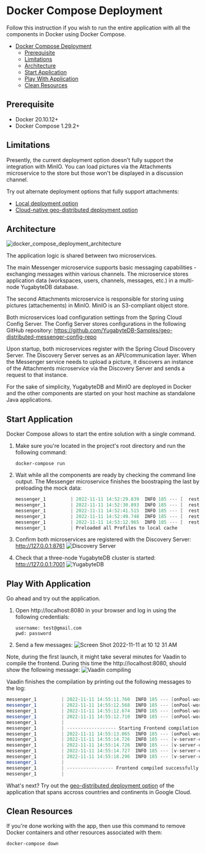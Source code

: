 # Docker Compose Deployment

Follow this instruction if you wish to run the entire application with all the components in Docker using Docker Compose.

<!-- vscode-markdown-toc -->

- [Docker Compose Deployment](#docker-compose-deployment)
  - [Prerequisite](#prerequisite)
  - [Limitations](#limitations)
  - [Architecture](#architecture)
  - [Start Application](#start-application)
  - [Play With Application](#play-with-application)
  - [Clean Resources](#clean-resources)

<!-- vscode-markdown-toc-config
    numbering=false
    autoSave=true
    /vscode-markdown-toc-config -->
<!-- /vscode-markdown-toc -->

## Prerequisite

* Docker 20.10.12+
* Docker Compose 1.29.2+

## Limitations

Presently, the current deployment option doesn't fully support the integration with MinIO. You can load pictures via the Attachments microservice to the store but those won't be displayed in a discussion channel.

Try out alternate deployment options that fully support attachments:
* [Local deployment option](local_deployment.md)
* [Cloud-native geo-distributed deployment option](gcloud_deployment.md)


## Architecture

![docker_compose_deployment_architecture](https://user-images.githubusercontent.com/1537233/201368434-bf5f2ce9-0fe3-49b1-9715-bf6e13dfe44a.png)

The application logic is shared between two microservices.

The main Messenger microservice supports basic messaging capabilities - exchanging messages within various channels. The microservice stores application data (workspaces, users, channels, messages, etc.) in a multi-node YugabyteDB database.

The second Attachments microservice is responsible for storing using pictures (attachements) in MinIO. MinIO is an S3-compliant object store.

Both microservices load configuration settings from the Spring Cloud Config Server. The Config Server stores configurations in the following GitHub repository: https://github.com/YugabyteDB-Samples/geo-distributed-messenger-config-repo

Upon startup, both microservices register with the Spring Cloud Discovery Server. The Discovery Server serves as an API/communication layer. When the Messenger service needs to upload a picture, it discovers an instance of the Attachments microservice via the Discovery Server and sends a request to that instance.

For the sake of simplicity, YugabyteDB and MinIO are deployed in Docker and the other components are started on your host machine as standalone Java applications.

## Start Application

Docker Compose allows to start the entire solution with a single command.

1. Make sure you're located in the project's root directory and run the following command:
    ```shell
    docker-compose run
    ```
2. Wait while all the components are ready by checking the command line output. The Messenger microservice finishes the boostraping the last by preloading the mock data:
    ```java
    messenger_1         | 2022-11-11 14:52:29.839  INFO 185 --- [  restartedMain] c.y.a.m.data.generator.DataGenerator     : Generating Channels
    messenger_1         | 2022-11-11 14:52:30.893  INFO 185 --- [  restartedMain] c.y.a.m.data.generator.DataGenerator     : Generating Users
    messenger_1         | 2022-11-11 14:52:41.515  INFO 185 --- [  restartedMain] c.y.a.m.data.generator.DataGenerator     : Mapping Users to Workspaces
    messenger_1         | 2022-11-11 14:52:49.748  INFO 185 --- [  restartedMain] c.y.a.m.data.generator.DataGenerator     : Generating Messages
    messenger_1         | 2022-11-11 14:53:12.965  INFO 185 --- [  restartedMain] c.y.a.m.data.generator.DataGenerator     : Finished data generation
    messenger_1         | Preloaded all Profiles to local cache
    ```

3. Confirm both microservices are registered with the Discovery Server:
    http://127.0.0.1:8761
    ![Discovery Server](https://user-images.githubusercontent.com/1537233/201366203-2579a073-4f1f-403e-90f1-93a3287643b9.png)

4. Check that a three-node YugabyteDB cluster is started:
    http://127.0.0.1:7001
    ![YugabyteDB](https://user-images.githubusercontent.com/1537233/201366549-19bbbe35-d22c-4fc9-a3c9-5c45412da4db.png)

## Play With Application

Go ahead and try out the application.

1. Open http://localhost:8080 in your browser and log in using the following credentials:
    ```shell
    username: test@gmail.com
    pwd: password
    ```

4. Send a few messages:
    ![Screen Shot 2022-11-11 at 10 12 31 AM](https://user-images.githubusercontent.com/1537233/201368976-74513caa-4834-411d-a020-f5ccc8256989.png)


Note, during the first launch, it might take several minutes for Vaadin to compile the frontend. During this time the http://localhost:8080, should show the following message:
![Vaadin compiling](https://user-images.githubusercontent.com/1537233/201361833-6c303714-d334-40c7-a6ad-578f4b989d07.png)

Vaadin finishes the compilation by printing out the following messages to the log:
```java
messenger_1         | 2022-11-11 14:55:11.760  INFO 185 --- [onPool-worker-2] c.v.f.s.frontend.TaskUpdatePackages      : Frontend dependencies resolved successfully.
messenger_1         | 2022-11-11 14:55:12.568  INFO 185 --- [onPool-worker-2] c.v.f.s.frontend.TaskCopyFrontendFiles   : Copying frontend resources from jar files ...
messenger_1         | 2022-11-11 14:55:12.674  INFO 185 --- [onPool-worker-2] c.v.f.s.frontend.TaskCopyFrontendFiles   : Visited 20 resources. Took 106 ms.
messenger_1         | 2022-11-11 14:55:12.710  INFO 185 --- [onPool-worker-2] c.v.b.devserver.AbstractDevServerRunner  : Starting Webpack
messenger_1         | 
messenger_1         | ------------------ Starting Frontend compilation. ------------------
messenger_1         | 2022-11-11 14:55:13.065  INFO 185 --- [onPool-worker-2] c.v.b.devserver.AbstractDevServerRunner  : Running Webpack to compile frontend resources. This may take a moment, please stand by...
messenger_1         | 2022-11-11 14:55:14.726  INFO 185 --- [v-server-output] c.v.b.devserver.DevServerOutputTracker   : [webpack-dev-server] Project is running at:
messenger_1         | 2022-11-11 14:55:14.726  INFO 185 --- [v-server-output] c.v.b.devserver.DevServerOutputTracker   : [webpack-dev-server] Loopback: http://localhost:41943/
messenger_1         | 2022-11-11 14:55:14.727  INFO 185 --- [v-server-output] c.v.b.devserver.DevServerOutputTracker   : [webpack-dev-server] Content not from webpack is served from '/opt/messenger/messenger/target/classes/META-INF/VAADIN/webapp, /opt/messenger/messenger/src/main/webapp' directory
messenger_1         | 2022-11-11 14:55:18.296  INFO 185 --- [v-server-output] c.v.b.devserver.DevServerOutputTracker   : [build-status] : Compiled.
messenger_1         | 
messenger_1         | ----------------- Frontend compiled successfully. -----------------
messenger_1         | 
```

What's next? Try out the [geo-distributed deployment option](gcloud_deployment.md) of the application that spans accross countries and continents in Google Cloud.

## Clean Resources

If you're done working with the app, then use this command to remove Docker containers and other resources associated with them:

```shell
docker-compose down
```
